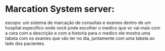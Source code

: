 # Marcation System server:


escopo: 
um sistema de marcação de consultas e exames dentro de um hospital especifico onde você pode escolher o medico que vc vai mais com a cara com a descrição e com a historia
para o medico ele mostra uma tabela com os exames que vão ter no dia, juntamente com uma tabela ao lado dos pacientes.
